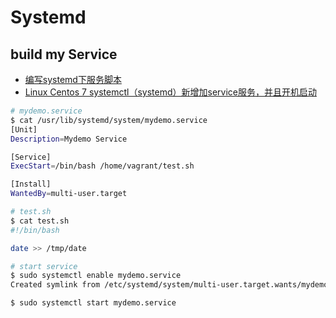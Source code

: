 # Systemd

## build my Service
* [编写systemd下服务脚本](https://blog.csdn.net/fu_wayne/article/details/38018825)
* [Linux Centos 7 systemctl（systemd）新增加service服务，并且开机启动](https://blog.csdn.net/qq_25821067/article/details/79120222)

```bash
# mydemo.service
$ cat /usr/lib/systemd/system/mydemo.service
[Unit]
Description=Mydemo Service

[Service]
ExecStart=/bin/bash /home/vagrant/test.sh

[Install]
WantedBy=multi-user.target

# test.sh
$ cat test.sh
#!/bin/bash

date >> /tmp/date

# start service
$ sudo systemctl enable mydemo.service
Created symlink from /etc/systemd/system/multi-user.target.wants/mydemo.service to /usr/lib/systemd/system/mydemo.service.

$ sudo systemctl start mydemo.service
```
